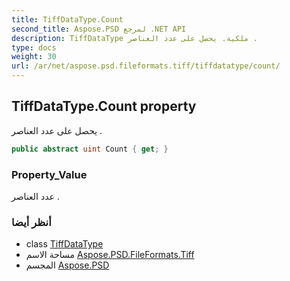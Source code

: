 ```yaml
---
title: TiffDataType.Count
second_title: Aspose.PSD لمرجع .NET API
description: TiffDataType ملكية. يحصل على عدد العناصر .
type: docs
weight: 30
url: /ar/net/aspose.psd.fileformats.tiff/tiffdatatype/count/
---
```

## TiffDataType.Count property

يحصل على عدد العناصر .

```csharp
public abstract uint Count { get; }
```

### Property_Value

عدد العناصر .

### أنظر أيضا

* class [TiffDataType](../)
* مساحة الاسم [Aspose.PSD.FileFormats.Tiff](../../tiffdatatype/)
* المجسم [Aspose.PSD](../../../)


